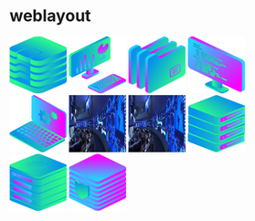 # weblayout
<img src="img/data_storage_2_2.png" width = "100" height = "100">
<img src="img/desktop_analytics_2.png" width = "100" height = "100">

<img src="img/files_2.png" width = "100" height = "100">
<img src="img/monitor_coding_2.png" width = "100" height = "100">

<img src="img/monitor_settings_2.png" width = "100" height = "100">
<img src="img/network.jpeg" width = "100" height = "100">

<img src="img/network.jpeg" width = "100" height = "100">
<img src="img/server_2_2.png" width = "100" height = "100">

<img src="img/server_3.png" width = "100" height = "100">
<img src="img/server_safe_2.png" width = "100" height = "100">


